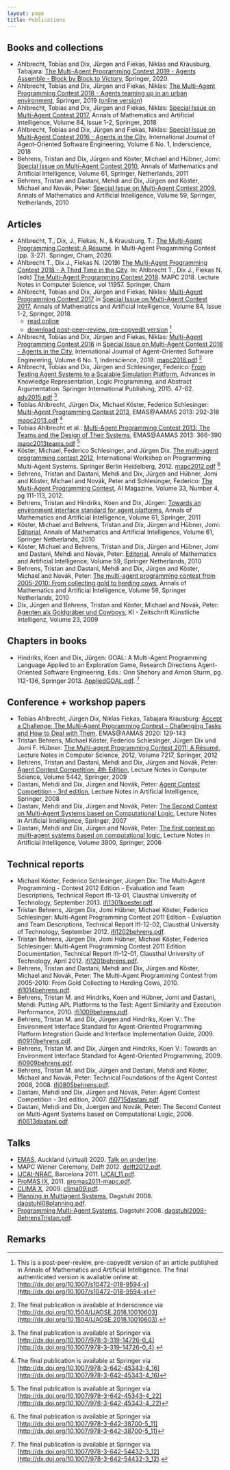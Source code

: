```yaml
---
layout: page
title: Publications
---
```


Books and collections
---------------------

* Ahlbrecht, Tobias and Dix, Jürgen and Fiekas, Niklas and Krausburg, Tabajara: [The Multi-Agent Programming Contest 2019 - Agents Assemble - Block by Block to Victory](https://www.springer.com/gp/book/9783030592981), Springer, 2020.
* Ahlbrecht, Tobias and Dix, Jürgen and Fiekas, Niklas: [The Multi-Agent Programming Contest 2018 - Agents teaming up in an urban environment](https://www.springer.com/gp/book/9783030379582), Springer, 2019 ([online version](https://link.springer.com/book/10.1007/978-3-030-37959-9))
* Ahlbrecht, Tobias and Dix, Jürgen and Fiekas, Niklas: [Special Issue on Multi-Agent Contest 2017](http://www.springer.com/computer/ai/journal/10472), Annals of Mathematics and Artificial Intelligence, Volume 84, Issue 1-2, Springer, 2018
* Ahlbrecht, Tobias and Dix, Jürgen and Fiekas, Niklas: [Special Issue on Multi-Agent Contest 2016 - Agents in the City](http://www.inderscience.com/info/inarticletoc.php?jcode=ijaose&year=2018&vol=6&issue=1), International Journal of Agent-Oriented Software Engineering, Volume 6 No. 1, Inderscience, 2018
* Behrens, Tristan and Dix, Jürgen and Köster, Michael and Hübner, Jomi: [Special Issue on Multi-Agent Contest 2010](http://link.springer.com/journal/10472/61/4), Annals of Mathematics and Artificial Intelligence, Volume 61, Springer, Netherlands, 2011
* Behrens, Tristan and Dastani, Mehdi and Dix, Jürgen and Köster, Michael and Novák, Peter: [Special Issue on Multi-Agent Contest 2009](http://link.springer.com/journal/10472/59/3/), Annals of Mathematics and Artificial Intelligence, Volume 59, Springer, Netherlands, 2010

Articles
--------

* Ahlbrecht, T., Dix, J., Fiekas, N., & Krausburg, T.: [The Multi-Agent Programming Contest: A Résumé](https://link.springer.com/chapter/10.1007/978-3-030-59299-8_1). In Multi-Agent Progamming Contest (pp. 3-27). Springer, Cham, 2020.
* Ahlbrecht T., Dix J., Fiekas N. (2019) [The Multi-Agent Programming Contest 2018 - A Third Time in the City](https://link.springer.com/chapter/10.1007/978-3-030-37959-9_1). In: Ahlbrecht T., Dix J., Fiekas N. (eds) [The Multi-Agent Programming Contest 2018](https://www.springer.com/gp/book/9783030379582). MAPC 2018. Lecture Notes in Computer Science, vol 11957. Springer, Cham
* Ahlbrecht, Tobias and Dix, Jürgen and Fiekas, Niklas: [Multi-Agent Programming Contest 2017](http://dx.doi.org/10.1007/s10472-018-9594-x) in [Special Issue on Multi-Agent Contest 2017](https://link.springer.com/journal/volumesAndIssues/10472), Annals of Mathematics and Artificial Intelligence, Volume 84, Issue 1-2, Springer, 2018.
  * [read online](https://rdcu.be/2Qrt)
  * [download post-peer-review, pre-copyedit version](mapc2017.pdf) [^mapc2017]
* Ahlbrecht, Tobias and Dix, Jürgen and Fiekas, Niklas: [Multi-Agent Programming Contest 2016](http://dx.doi.org/10.1504/IJAOSE.2018.10010603) in [Special Issue on Multi-Agent Contest 2016 - Agents in the City](http://www.inderscience.com/info/inarticletoc.php?jcode=ijaose&year=2018&vol=6&issue=1), International Journal of Agent-Oriented Software Engineering, Volume 6 No. 1, Inderscience, 2018. [mapc2016.pdf](mapc2016.pdf) [^mapc2016]
* Ahlbrecht, Tobias and Dix, Jürgen and Schlesinger, Federico: [From Testing Agent Systems to a Scalable Simulation Platform](adv2015.pdf), Advances in Knowledge Representation, Logic Programming, and Abstract Argumentation. Springer International Publishing, 2015. 47-62. [adv2015.pdf](adv2015.pdf) [^gb60]
* Tobias Ahlbrecht, Jürgen Dix, Michael Köster, Federico Schlesinger: [Multi-Agent Programming Contest 2013](http://link.springer.com/chapter/10.1007/978-3-642-45343-4_16), EMAS@AAMAS 2013: 292-318 [mapc2013.pdf](mapc2013.pdf) [^mapc2013]
* Tobias Ahlbrecht et al.: [Multi-Agent Programming Contest 2013: The Teams and the Design of Their Systems](http://link.springer.com/chapter/10.1007/978-3-642-45343-4_22), EMAS@AAMAS 2013: 366-390 [mapc2013teams.pdf](mapc2013teams.pdf) [^mapc2013teams]
* Köster, Michael, Federico Schlesinger, and Jürgen Dix. [The multi-agent programming contest 2012](http://link.springer.com/chapter/10.1007/978-3-642-38700-5_11), International Workshop on Programming Multi-Agent Systems. Springer Berlin Heidelberg, 2012. [mapc2012.pdf](mapc2012.pdf) [^mapc2012]
* Behrens, Tristan and Dastani, Mehdi and Dix, Jürgen and Hübner, Jomi and Köster, Michael and Novák, Peter and Schlesinger, Federico: [The Multi-Agent Programming Contest](https://www.aaai.org/ojs/index.php/aimagazine/article/view/2439), AI Magazine, Volume 33, Number 4, pg 111-113, 2012.
* Behrens, Tristan and Hindriks, Koen and Dix, Jürgen: [Towards an environment interface standard for agent platforms](http://www.springerlink.com/content/v10u63368k117354/), Annals of Mathematics and Artificial Intelligence, Volume 61, Springer, 2011
* Köster, Michael and Behrens, Tristan and Dix, Jürgen and Hübner, Jomi: [Editorial](http://www.springerlink.com/content/rt866042734363u8/), Annals of Mathematics and Artificial Intelligence, Volume 61, Springer Netherlands, 2010
* Köster, Michael and Behrens, Tristan and Dix, Jürgen and Hübner, Jomi and Dastani, Mehdi and Novák, Peter: [Editorial](http://www.springerlink.com/content/rt866042734363u8/), Annals of Mathematics and Artificial Intelligence, Volume 59, Springer Netherlands, 2010
* Behrens, Tristan and Dastani, Mehdi and Dix, Jürgen and Köster, Michael and Novák, Peter: [The multi-agent programming contest from 2005-2010: From collecting gold to herding cows](http://www.springerlink.com/content/n412r60355226522/), Annals of Mathematics and Artificial Intelligence, Volume 59, Springer Netherlands, 2010
* Dix, Jürgen and Behrens, Tristan and Köster, Michael and Novák, Peter: [Agenten als Goldgräber und Cowboys](http://www.kuenstliche-intelligenz.de/index.php?id=7778), KI - Zeitschrift Künstliche Intelligenz, Volume 23, 2009

Chapters in books
-----------------

* Hindriks, Koen and Dix, Jürgen: GOAL: A Multi-Agent Programming Language Applied to an Exploration Game, Research Directions Agent-Oriented Software Engineering, Eds.: Onn Shehory and Arnon Sturm, pg. 112-136, Springer 2013. [AppliedGOAL.pdf](AppliedGOAL.pdf). [^goal]

Conference + workshop papers
-----------------

* Tobias Ahlbrecht, Jürgen Dix, Niklas Fiekas, Tabajara Krausburg: [Accept a Challenge: The Multi-Agent Programming Contest - Challenging Tasks and How to Deal with Them](https://link.springer.com/chapter/10.1007%2F978-3-030-66534-0_9). EMAS@AAMAS 2020: 129-143
* Tristan Behrens, Michael Köster, Federico Schlesinger, Jürgen Dix und Jomi F. Hübner: [The Multi-agent Programming Contest 2011: A Résumé](http://www.springerlink.com/content/c81p265085n04754/), Lecture Notes in Computer Science, 2012, Volume 7217, Springer, 2012
* Behrens, Tristan and Dastani, Mehdi and Dix, Jürgen and Novák, Peter: [Agent Contest Competition: 4th Edition](http://www.springerlink.com/content/g54k45r8wvh46858/), Lecture Notes in Computer Science, Volume 5442, Springer, 2009
* Dastani, Mehdi and Dix, Jürgen and Novák, Peter: [Agent Contest Competition - 3rd edition](http://www.springerlink.com/content/jv23737805830r7v/), Lecture Notes in Artificial Intelligence, Springer, 2008
* Dastani, Mehdi and Dix, Jürgen and Novák, Peter: [The Second Contest on Multi-Agent Systems based on Computational Logic](http://www.springerlink.com/content/6301736r74120605/), Lecture Notes in Artificial Intelligence, Springer, 2007
* Dastani, Mehdi and Dix, Jürgen and Novák, Peter: [The first contest on multi-agent systems based on computational logic](http://www.springerlink.com/content/x94625u38l406k7h/), Lecture Notes in Artificial Intelligence, Volume 3900, Springer, 2006

Technical reports
-----------------

* Michael Köster, Federico Schlesinger, Jürgen Dix: The Multi-Agent Programming - Contest 2012 Edition - Evaluation and Team Descriptions, Technical Report IfI-13-01, Clausthal University of Technology, September 2013. [ifi1301koester.pdf](ifi1301koester.pdf).
* Tristan Behrens, Jürgen Dix, Jomi Hübner, Michael Köster, Federico Schlesinger: Multi-Agent Programming Contest 2011 Edition - Evaluation and Team Descriptions, Technical Report IfI-12-02, Clausthal University of Technology, September 2012. [ifi1202behrens.pdf](ifi1202behrens.pdf).
* Tristan Behrens, Jürgen Dix, Jomi Hübner, Michael Köster, Federico Schlesinger: Multi-Agent Programming Contest 2011 Edition Documentation, Technical Report IfI-12-01, Clausthal University of Technology, April 2012. [ifi1201behrens.pdf](ifi1201behrens.pdf).
* Behrens, Tristan and Dastani, Mehdi and Dix, Jürgen and Köster, Michael and Novák, Peter: The Multi-Agent Programming Contest from 2005-2010: From Gold Collecting to Herding Cows, 2010. [ifi1014behrens.pdf](ifi1014behrens.pdf).
* Behrens, Tristan M. and Hindriks, Koen and Hübner, Jomi and Dastani, Mehdi: Putting APL Platforms to the Test: Agent Similarity and Execution Performance, 2010. [ifi1009behrens.pdf](ifi1009behrens.pdf).
* Behrens, Tristan M. and Dix, Jürgen and Hindriks, Koen V.: The Environment Interface Standard for Agent-Oriented Programming Platform Integration Guide and Interface Implementation Guide, 2009. [ifi0910behrens.pdf](ifi0910behrens.pdf).
* Behrens, Tristan M. and Dix, Jürgen and Hindriks, Koen V.: Towards an Environment Interface Standard for Agent-Oriented Programming, 2009. [ifi0909behrens.pdf](ifi0909behrens.pdf).
* Behrens, Tristan M. and Dix, Jürgen and Dastani, Mehdi and Köster, Michael and Novák, Peter: Technical Foundations of the Agent Contest 2008, 2008. [ifi0805behrens.pdf](ifi0805behrens.pdf).
* Dastani, Mehdi and Dix, Jürgen and Novák, Peter: Agent Contest Competition - 3rd edition, 2007. [ifi0715dastani.pdf](ifi0715dastani.pdf).
* Dastani, Mehdi and Dix, Juergen and Novák, Peter: The Second Contest on Multi-Agent Systems based on Computational Logic, 2006. [ifi0613dastani.pdf](ifi0613dastani.pdf).

Talks
-----

* [EMAS](https://emas2020.in.tu-clausthal.de), Auckland (virtual) 2020. [Talk on underline](https://underline.io/lecture/86-multi-agent-programming-contest-2019).
* MAPC Winner Ceremony, Delft 2012. [delft2012.pdf](delft2012.pdf).
* [IJCAI-NRAC](http://stavros.lostre.org/2010/11/12/organizing-nrac-2011/), Barcelona 2011. [IJCAI_11.pdf](IJCAI_11.pdf).
* [ProMAS IX](http://inf.ufrgs.br/promas2011/), 2011. [promas2011-mapc.pdf](promas2011-mapc.pdf).
* [CLIMA X](http://jadex.informatik.uni-hamburg.de/mates/bin/view/CLIMA/Home), 2009. [clima09.pdf](clima09.pdf).
* [Planning in Multiagent Systems](http://www.dagstuhl.de/08461), Dagstuhl 2008. [dagstuhl08planning.pdf](dagstuhl08planning.pdf).
* [Programming Multi-Agent Systems](http://www.dagstuhl.de/08361), Dagstuhl 2008. [dagstuhl2008-BehrensTristan.pdf](dagstuhl2008-BehrensTristan.pdf).

Remarks
-------

[^mapc2017]: This is a post-peer-review, pre-copyedit version of an article published in Annals of Mathematics and Artificial Intelligence. The final authenticated version is available online at: [http://dx.doi.org/10.1007/s10472-018-9594-x](http://dx.doi.org/10.1007/s10472-018-9594-x)
[^mapc2016]: The final publication is available at Inderscience via<br> [http://dx.doi.org/10.1504/IJAOSE.2018.10010603](http://dx.doi.org/10.1504/IJAOSE.2018.10010603).
[^goal]: The final publication is available at Springer via<br> [http://dx.doi.org/10.1007/978-3-642-54432-3_12](http://dx.doi.org/10.1007/978-3-642-54432-3_12).
[^gb60]: The final publication is available at Springer via<br> [http://dx.doi.org/10.1007/978-3-319-14726-0_4](http://dx.doi.org/10.1007/978-3-319-14726-0_4).
[^mapc2013]: The final publication is available at Springer via<br> [http://dx.doi.org/10.1007/978-3-642-45343-4_16](http://dx.doi.org/10.1007/978-3-642-45343-4_16)
[^mapc2013teams]: The final publication is available at Springer via<br> [http://dx.doi.org/10.1007/978-3-642-45343-4_22](http://dx.doi.org/10.1007/978-3-642-45343-4_22)
[^mapc2012]: The final publication is available at Springer via<br> [http://dx.doi.org/10.1007/978-3-642-38700-5_11](http://dx.doi.org/10.1007/978-3-642-38700-5_11)
